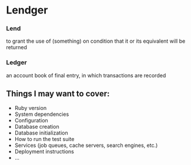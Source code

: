 Lendger
=======
### Lend
to grant the use of (something) on condition that it or its equivalent will
be returned

### Ledger
an account book of final entry, in which transactions are recorded

Things I may want to cover:
---------------------------
* Ruby version
* System dependencies
* Configuration
* Database creation
* Database initialization
* How to run the test suite
* Services (job queues, cache servers, search engines, etc.)
* Deployment instructions
* ...

